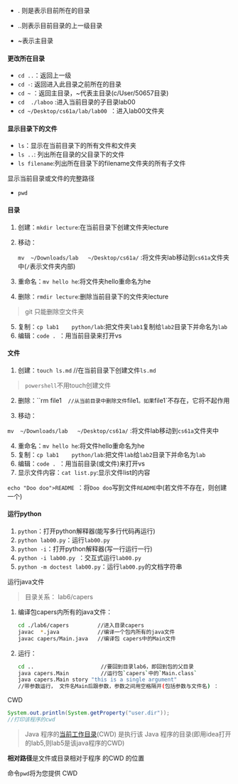  - . 则是表示目前所在的目录

 - ..则表示目前目录的上一级目录

 - ~表示主目录

   

#### 更改所在目录

- `cd ..`：返回上一级
- `cd -`:  返回进入此目录之前所在的目录
- `cd ~` ：返回主目录，~代表主目录(c/User/50657目录)
- `cd  ./laboo`  :进入当前目录的子目录lab00
- `cd ~/Desktop/cs61a/lab/lab00 `：进入lab00文件夹

####    

####  显示目录下的文件


- `ls`：显示在当前目录下的所有文件和文件夹
- `ls ..`: 列出所在目录的父目录下的文件
- `ls filename`:列出所在目录下的filename文件夹的所有子文件

显示当前目录或文件的完整路径

- `pwd`

#### 目录

1. 创建：`mkdir lecture`:在当前目录下创建文件夹lecture

2. 移动：

   `mv  ~/Downloads/lab   ~/Desktop/cs61a/` :将文件夹lab移动到`cs61a`文件夹中(`/`表示文件夹内部)

3. 重命名：`mv hello he`:将文件夹hello重命名为he

4. 删除：`rmdir lecture`:删除当前目录下的文件夹lecture

> git 只能删除空文件夹

5. 复制：`cp lab1    python/lab`:把文件夹`lab1`复制给`lab2`目录下并命名为`lab`
6. 编辑：`code . `：用当前目录来打开vs



#### 文件

1. 创建：`touch ls.md` //在当前目录下创建文件`ls.md`

> `powershell`不用touch创建文件

2. 删除：``rm file1`  //从当前目录中删除文件`file1`。如果`file1`不存在，它将不起作用

3. 移动：

`mv  ~/Downloads/lab   ~/Desktop/cs61a/` :将文件lab移动到`cs61a`文件夹中

4. 重命名：`mv hello he`:将文件hello重命名为he
5. 复制：`cp lab1    python/lab`:把文件`lab`给`lab2`目录下并命名为`lab`
6. 编辑：`code . `：用当前目录(或文件)来打开vs
7. 显示文件内容：`cat list.py`:显示文件list的内容



`echo "Doo doo">README `：将`Doo doo`写到文件`README`中(若文件不存在，则创建一个)



#### 运行python

1. ```python```：打开python解释器(能写多行代码再运行)
2. `python lab00.py`：运行`lab00.py`
3. ```python -i```：打开python解释器(写一行运行一行)
4. `python -i lab00.py `：交互式运行`lab00.py`
5. `python -m doctest lab00.py`：运行`lab00.py`的文档字符串



运行java文件

> 目录关系： lab6/capers

1. 编译包capers内所有的java文件：

   ```bash
   cd ./lab6/capers         //进入目录capers
   javac  *.java            //编译一个包内所有的java文件 
   javac capers/Main.java   //编译包 capers中的Main文件
   ```

   

2. 运行：

   ```bash
   cd ..                     //要回到目录lab6，即回到包的父目录
   java capers.Main          //运行包`capers`中的`Main.class` 
   java capers.Main story "this is a single argument" 
   //带参数运行， 文件名Main后跟参数，参数之间用空格隔开(包括参数与文件名) ：
   ```



CWD

```java
System.out.println(System.getProperty("user.dir"));
//打印该程序的cwd
```

> Java 程序的[当前工作目录](https://en.wikipedia.org/wiki/Working_directory)(CWD) 是执行该 Java 程序的目录(即用idea打开的lab5,则lab5是该java程序的CWD)

**相对路径**是文件或目录相对于程序 的CWD 的位置 

命令`pwd`将为您提供 CWD
